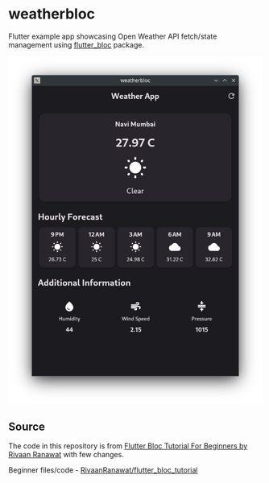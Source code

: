 # weatherbloc

Flutter example app showcasing Open Weather API fetch/state management using <a href="https://pub.dev/packages/flutter_bloc">flutter_bloc</a> package.

<img src="ss/1.png">

## Source

The code in this repository is from <a href="https://youtu.be/SDk_GldOtK8?si=2NhQIlpPfWROD7Ks">Flutter Bloc Tutorial For Beginners by Rivaan Ranawat</a> with few changes.

Beginner files/code  - <a href="https://github.com/RivaanRanawat/flutter_bloc_tutorial/tree/master/weather_app_beginner_files">RivaanRanawat/flutter_bloc_tutorial</a>